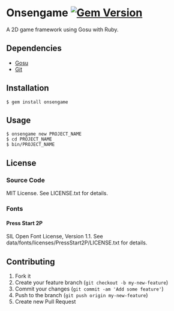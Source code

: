 # Onsengame [![Gem Version](https://badge.fury.io/rb/onsengame.svg)](http://badge.fury.io/rb/onsengame)

A 2D game framework using Gosu with Ruby.

## Dependencies

* [Gosu](https://www.libgosu.org/)
* [Git](http://git-scm.com/)

## Installation

    $ gem install onsengame

## Usage

    $ onsengame new PROJECT_NAME
    $ cd PROJECT_NAME
    $ bin/PROJECT_NAME

## License

### Source Code

MIT License. See LICENSE.txt for details.

### Fonts

#### Press Start 2P

SIL Open Font License, Version 1.1.
See data/fonts/licenses/PressStart2P/LICENSE.txt for details.

## Contributing

1. Fork it
2. Create your feature branch (`git checkout -b my-new-feature`)
3. Commit your changes (`git commit -am 'Add some feature'`)
4. Push to the branch (`git push origin my-new-feature`)
5. Create new Pull Request
